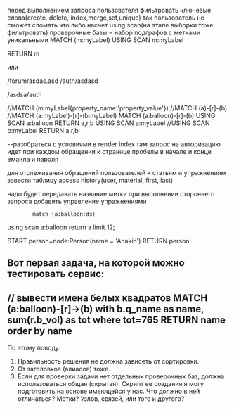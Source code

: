 перед выполнением запроса пользователя фильтровать ключевые слова(create. delete, index,merge,set,unique)
так пользователь не сможет сломать что либо
насчет using scan(на этапе выборки тоже фильтровать)
проверочные базы = набор подграфов с метками уникальными
MATCH (m:myLabel)
USING SCAN m:myLabel

RETURN m



или


/forum/asdas.asd
/auth/asdasd

/asdsa/auth


//MATCH (m:myLabel{property_name:'property_value'})
//MATCH (a)-[r]-(b)
//MATCH (a:myLabel)-[r]-(b:myLabel)
MATCH (a:balloon)-[r]-(b)
USING SCAN a:balloon
RETURN a,r,b
USING SCAN a:myLabel
//USING SCAN b:myLabel
RETURN a,r,b



--разобраться с условиями в render index там запрос на авторизацию идет при каждом обращении к странице
пробелы в начале и конце емаила и пароля


для отслеживания обращений пользователей к статьям и упражнениям завести таблицу access history(user, material, first, last)

надо будет передавать название метки при выполнении стороннего запроса
добавить управление упражнениями


            match (a:balloon:ds)
using scan a:balloon
            return a limit 12;

START person=node:Person(name = 'Anakin')
RETURN person




Вот первая задача, на которой можно тестировать сервис:
-----------
// вывести имена белых квадратов
MATCH (a:balloon)-[r]->(b)
with b.q_name as name, sum(r.b_vol) as tot
where tot=765
RETURN name
order by name
-----------
По этому поводу:
1. Правильность решения не должна зависеть от сортировки.
2. От заголовков (алиасов) тоже.
3. Если для проверки задачи нет отдельных проверочных баз, должна использоваться общая (скрытая). Скрипт ее создания я могу подготовить на основе имеющейся у нас.
Что должно в ней отличаться? Метки? Узлов, связей, или того и другого?

